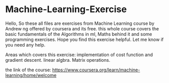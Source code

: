 # Machine-Learning-Exercise
Hello, So these all files are exercises from Machine Learning course by Andrew ng offered by coursera and its free.
this whole course covers the basic fundamentals of the Algorithms in ml, Maths behind it and some programming exercises.
Hope you find this exercise helpful. Let me know if you need any help.

Areas which covers this exercise:
implementation of cost function and gradient descent.
linear algbra.
Matrix operations.

the link of the course:
https://www.coursera.org/learn/machine-learning/home/welcome
